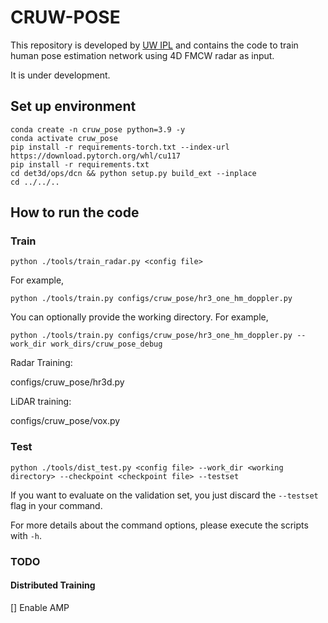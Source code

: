 # CRUW-POSE
This repository is developed by [UW IPL](https://ipl-uw.github.io/) and contains the code to train human pose estimation network using 4D FMCW radar as input.

It is under development.

## Set up environment

```
conda create -n cruw_pose python=3.9 -y
conda activate cruw_pose
pip install -r requirements-torch.txt --index-url https://download.pytorch.org/whl/cu117
pip install -r requirements.txt
cd det3d/ops/dcn && python setup.py build_ext --inplace
cd ../../..
```

## How to run the code
### Train
```
python ./tools/train_radar.py <config file>
```
For example, 
```
python ./tools/train.py configs/cruw_pose/hr3_one_hm_doppler.py
```
You can optionally provide the working directory. For example,
```
python ./tools/train.py configs/cruw_pose/hr3_one_hm_doppler.py --work_dir work_dirs/cruw_pose_debug
```

Radar Training:

configs/cruw_pose/hr3d.py

LiDAR training:

configs/cruw_pose/vox.py

### Test
```
python ./tools/dist_test.py <config file> --work_dir <working directory> --checkpoint <checkpoint file> --testset
```
If you want to evaluate on the validation set, you just discard the `--testset` flag in your command.

For more details about the command options, please execute the scripts with `-h`.



### TODO


#### Distributed Training
[] Enable AMP